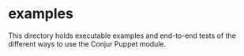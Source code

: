 # examples

This directory holds executable examples and end-to-end tests of the different ways
to use the Conjur Puppet module.
